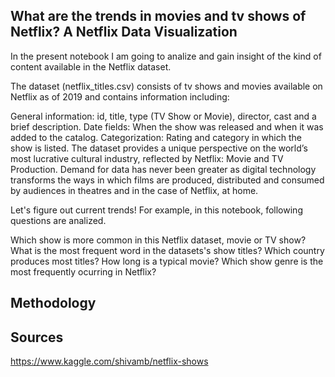 ## What are the trends in movies and tv shows of Netflix? A Netflix Data Visualization

In the present notebook I am going to analize and gain insight of the kind of content available in the Netflix dataset.

The dataset (netflix_titles.csv) consists of tv shows and movies available on Netflix as of 2019 and contains information including:

General information: id, title, type (TV Show or Movie), director, cast and a brief description.
Date fields: When the show was released and when it was added to the catalog.
Categorization: Rating and category in which the show is listed.
The dataset provides a unique perspective on the world’s most lucrative cultural industry, reflected by Netflix: Movie and TV Production. Demand for data has never been greater as digital technology transforms the ways in which films are produced, distributed and consumed by audiences in theatres and in the case of Netflix, at home.

Let's figure out current trends! For example, in this notebook, following questions are analized.

Which show is more common in this Netflix dataset, movie or TV show?
What is the most frequent word in the datasets's show titles?
Which country produces most titles?
How long is a typical movie?
Which show genre is the most frequently ocurring in Netflix?

## Methodology



## Sources

https://www.kaggle.com/shivamb/netflix-shows

